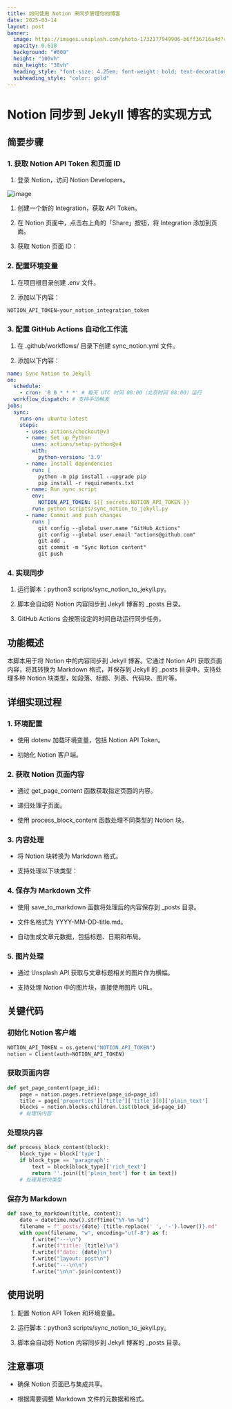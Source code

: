```yaml
---
title: 如何使用 Notion 来同步管理你的博客
date: 2025-03-14
layout: post
banner:
  image: https://images.unsplash.com/photo-1732177949906-b6ff36716a4d?crop=entropy&cs=tinysrgb&fit=max&fm=jpg&ixid=M3w2OTIwMzJ8MHwxfHJhbmRvbXx8fHx8fHx8fDE3NDE5Njk0NjR8&ixlib=rb-4.0.3&q=80&w=1080
  opacity: 0.618
  background: "#000"
  height: "100vh"
  min_height: "38vh"
  heading_style: "font-size: 4.25em; font-weight: bold; text-decoration: underline"
  subheading_style: "color: gold"
---
```


# Notion 同步到 Jekyll 博客的实现方式

## 简要步骤

### 1. 获取 Notion API Token 和页面 ID

1. 登录 Notion，访问 Notion Developers。

![image](https://prod-files-secure.s3.us-west-2.amazonaws.com/a7a0cc5a-89b9-4cda-8686-1fba0ca52f40/d19c1afe-dea5-4312-9333-786b0ba83054/image.png?X-Amz-Algorithm=AWS4-HMAC-SHA256&X-Amz-Content-Sha256=UNSIGNED-PAYLOAD&X-Amz-Credential=ASIAZI2LB466UAIFL2TZ%2F20250314%2Fus-west-2%2Fs3%2Faws4_request&X-Amz-Date=20250314T162424Z&X-Amz-Expires=3600&X-Amz-Security-Token=IQoJb3JpZ2luX2VjEKj%2F%2F%2F%2F%2F%2F%2F%2F%2F%2FwEaCXVzLXdlc3QtMiJIMEYCIQCItk%2B0CKOPv1nq1Hv6fr5KPnB%2FsMjNQmMKYQ%2BH64i0KQIhAPzM5Q%2FxW0WqUOhKmdceYvXR0%2FfYSLCNfVdJrTkfiyOLKogECPH%2F%2F%2F%2F%2F%2F%2F%2F%2F%2FwEQABoMNjM3NDIzMTgzODA1IgzQ6KFw8l2E%2FnUDUC4q3ANi3qp4iw90mhBe7K1isIxAttJo5YVNcNguhXktpktSAsik1YV6k2KMJsGiYjJLV4urtFq1UU8kQZsNfmXd1IX8rDe5SXgeDVxx05H5pDxWWt3u1bzFkYqiTGu6tMAy33aybk0z%2FlnUG40kjogTGbumxFKDrQpMChspUtJVxbu5Fw7SxP%2FixUh4qs0uLZudUdGIMWw6hbLHI7d6idUoXi9OemdvWogW4ejxZo38YHeIBYiJwFDjIV644gMuSa0rrIY1sXcPUl%2FRLZ0eu22%2FwEURclUgJ8qhYjyUue6f1jBYqxp0wCYZQRIVpSkiaH8y7WNFoI0KgDQoTYafhDmo%2Fe2hD6QaZQDbH%2BEi4VuZtJjPMJAOkOtJBlYRM3nyQ33cridPkZ9Iv7fblOF8o16oO%2BMaK14M5kIrNis%2FdhaKnEgQ1KbK%2BD1YlTlWRu8cllzZfvu%2FxPnW0O2EtGOlhSqsXsoGsgIFm4Vd5tyNygNCx4ODbz8GrKP8D%2FjD7G0%2FC%2BifHOBv%2F%2BmToB5wiPfENraRgCjUyW%2BiroflZvL2D4puuLu16xDfnhiXpN9fTNsllEozERJciXoCzNn%2BJz8%2FgTN7ofMRh83RaOLvG2eotl%2BbW3wmgXBFRMADL44fO9rkWDDFotG%2BBjqkARCPUYzzV3NB80wluMJS01yZeF6uxTY4hMG49W1In%2Fao03wCKeSdPPyUe5fANn37TNXl8oYXUp41Vj3QrU%2B0PQYbpZNzcBg2qvjbV6%2BYfpYxVsYdE5aFH12uIP6O4dRWv6iD3kxXqRNjJPAsQDNmGNU9IDVxd5ujEHxsx4uqgYBd7d9Yao7Z6CI0zkoSJ3p5l7ImteJq%2B9mEQiKxIbdvN%2B3%2Fmmjy&X-Amz-Signature=0f5eb26b7114f702534ed8c06353551510b7d12267b95fc89110ac9788d3f331&X-Amz-SignedHeaders=host&x-id=GetObject)

1. 创建一个新的 Integration，获取 API Token。

1. 在 Notion 页面中，点击右上角的「Share」按钮，将 Integration 添加到页面。

1. 获取 Notion 页面 ID：


### 2. 配置环境变量

1. 在项目根目录创建 .env 文件。

1. 添加以下内容：

```javascript
NOTION_API_TOKEN=your_notion_integration_token
```

### 3. 配置 GitHub Actions 自动化工作流

1. 在 .github/workflows/ 目录下创建 sync_notion.yml 文件。

1. 添加以下内容：

```yaml
name: Sync Notion to Jekyll
on:
  schedule:
    - cron: '0 0 * * *' # 每天 UTC 时间 00:00（北京时间 08:00）运行
  workflow_dispatch: # 支持手动触发
jobs:
  sync:
    runs-on: ubuntu-latest
    steps:
      - uses: actions/checkout@v3
      - name: Set up Python
        uses: actions/setup-python@v4
        with:
          python-version: '3.9'
      - name: Install dependencies
        run: |
          python -m pip install --upgrade pip
          pip install -r requirements.txt
      - name: Run sync script
        env:
          NOTION_API_TOKEN: ${{ secrets.NOTION_API_TOKEN }}
        run: python scripts/sync_notion_to_jekyll.py
      - name: Commit and push changes
        run: |
          git config --global user.name "GitHub Actions"
          git config --global user.email "actions@github.com"
          git add .
          git commit -m "Sync Notion content"
          git push
```

### 4. 实现同步

1. 运行脚本：python3 scripts/sync_notion_to_jekyll.py。

1. 脚本会自动将 Notion 内容同步到 Jekyll 博客的 _posts 目录。

1. GitHub Actions 会按照设定的时间自动运行同步任务。

## 功能概述

本脚本用于将 Notion 中的内容同步到 Jekyll 博客。它通过 Notion API 获取页面内容，将其转换为 Markdown 格式，并保存到 Jekyll 的 _posts 目录中。支持处理多种 Notion 块类型，如段落、标题、列表、代码块、图片等。

## 详细实现过程

### 1. 环境配置

- 使用 dotenv 加载环境变量，包括 Notion API Token。

- 初始化 Notion 客户端。

### 2. 获取 Notion 页面内容

- 通过 get_page_content 函数获取指定页面的内容。

- 递归处理子页面。

- 使用 process_block_content 函数处理不同类型的 Notion 块。

### 3. 内容处理

- 将 Notion 块转换为 Markdown 格式。

- 支持处理以下块类型：


### 4. 保存为 Markdown 文件

- 使用 save_to_markdown 函数将处理后的内容保存到 _posts 目录。

- 文件名格式为 YYYY-MM-DD-title.md。

- 自动生成文章元数据，包括标题、日期和布局。

### 5. 图片处理

- 通过 Unsplash API 获取与文章标题相关的图片作为横幅。

- 支持处理 Notion 中的图片块，直接使用图片 URL。

## 关键代码

### 初始化 Notion 客户端

```python
NOTION_API_TOKEN = os.getenv("NOTION_API_TOKEN")
notion = Client(auth=NOTION_API_TOKEN)
```

### 获取页面内容

```python
def get_page_content(page_id):
    page = notion.pages.retrieve(page_id=page_id)
    title = page['properties']['title']['title'][0]['plain_text']
    blocks = notion.blocks.children.list(block_id=page_id)
    # 处理块内容
```

### 处理块内容

```python
def process_block_content(block):
    block_type = block['type']
    if block_type == 'paragraph':
        text = block[block_type]['rich_text']
        return ''.join([t['plain_text'] for t in text])
    # 处理其他块类型
```

### 保存为 Markdown

```python
def save_to_markdown(title, content):
    date = datetime.now().strftime("%Y-%m-%d")
    filename = f"_posts/{date}-{title.replace(' ', '-').lower()}.md"
    with open(filename, "w", encoding="utf-8") as f:
        f.write("---\n")
        f.write(f"title: {title}\n")
        f.write(f"date: {date}\n")
        f.write("layout: post\n")
        f.write("---\n\n")
        f.write("\n\n".join(content))
```

## 使用说明

1. 配置 Notion API Token 和环境变量。

1. 运行脚本：python3 scripts/sync_notion_to_jekyll.py。

1. 脚本会自动将 Notion 内容同步到 Jekyll 博客的 _posts 目录。

## 注意事项

- 确保 Notion 页面已与集成共享。

- 根据需要调整 Markdown 文件的元数据和格式。